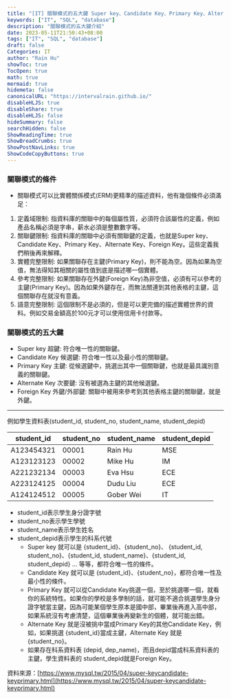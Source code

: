 ```yaml
---
title: "[IT] 關聯模式的五大鍵 Super key、Candidate Key、Primary Key、Alternate Key、Foreign Key"
keywords: ["IT", "SQL", "database"]
description: "關聯模式的五大鍵介紹"
date: 2023-05-11T21:50:43+08:00
tags: ["IT", "SQL", "database"]
draft: false
Categories: IT
author: "Rain Hu"
showToc: true
TocOpen: true
math: true
mermaid: true
hidemeta: false
canonicalURL: "https://intervalrain.github.io/"
disableHLJS: true
disableShare: true
disableHLJS: false
hideSummary: false
searchHidden: false
ShowReadingTime: true
ShowBreadCrumbs: true
ShowPostNavLinks: true
ShowCodeCopyButtons: true
---
```

### 關聯模式的條件
+ 關聯模式可以比實體關係模式(ERM)更精準的描述資料，他有幾個條件必須滿足：
1. 定義域限制: 指資料庫的關聯中的每個屬性質，必須符合該屬性的定義，例如產品名稱必須是字串，薪水必須是整數數字等。
2. 關聯鍵限制: 指資料庫的關聯中必須有關聯鍵的定義，也就是Super key、Candidate Key、Primary Key、Alternate Key、Foreign Key。這些定義我們稍後再來解釋。
3. 實體完整限制: 如果關聯存在主鍵(Primary Key)，則不能為空。因為如果為空值，無法得知其相關的屬性值到底是描述哪一個實體。
4. 參考完整限制: 如果關聯存在外鍵(Foreign Key)為非空值，必須有可以參考的主鍵(Primary Key)。因為如果外鍵存在，而無法關連到其他表格的主鍵，這個關聯存在就沒有意義。
5. 語意完整限制: 這個限制不是必須的，但是可以更完備的描述實體世界的資料。例如交易金額高於100元才可以使用信用卡付款等。

### 關聯模式的五大鍵
+ Super key 超鍵: 符合唯一性的關聯鍵。
+ Candidate Key 候選鍵: 符合唯一性以及最小性的關聯鍵。
+ Primary Key 主鍵: 從候選鍵中，挑選出其中一個關聯鍵，也就是最具識別意義的關聯鍵。
+ Alternate Key 次要鍵: 沒有被選為主鍵的其他候選鍵。
+ Foreign Key 外鍵/外部鍵: 關聯中被用來參考到其他表格主鍵的關聯鍵，就是外鍵。
---
例如學生資料表(student_id, student_no, student_name, student_depid)

|student_id|student_no|student_name|student_depid|
|----------|----------|------------|-------------|
|A123454321|00001|Rain Hu|MSE|
|A123123123|00002|Mike Hu|IM|
|A221232134|00003|Eva Hsu|ECE|
|A223124125|00004|Dudu Liu|ECE|
|A124124512|00005|Gober Wei|IT|
+ student_id表示學生身分證字號
+ student_no表示學生學號
+ student_name表示學生姓名
+ student_depid表示學生的科系代號
    + Super key 就可以是 {student_id}、{student_no}、 {student_id, student_no}、{student_id, student_name}、{student_id, student_depid} ... 等等，都符合唯一性的條件。
    + Candidate Key 就可以是 {student_id}、{student_no}，都符合唯一性及最小性的條件。
    + Primary Key 就可以從Candidate Key挑選一個，至於挑選哪一個，就看你的系統特性。如果你的學校是多學制的話，就可能不適合挑選學生身分證字號當主鍵，因為可能某個學生原本是國中部，畢業後再進入高中部，如果系統沒有考慮清楚，這個畢業後再變新生的個體，就可能出錯。
    + Alternate Key 就是沒被挑中當成Primary Key的其他Candidate Key，例如，如果挑選 {student_id}當成主鍵，Alternate Key 就是{student_no}。
    + 如果存在科系資料表 (depid, dep_name)，而且depid當成科系資料表的主鍵，學生資料表的 student_depid就是Foreign Key。

資料來源：[https://www.mysql.tw/2015/04/super-keycandidate-keyprimary.html](https://www.mysql.tw/2015/04/super-keycandidate-keyprimary.html)